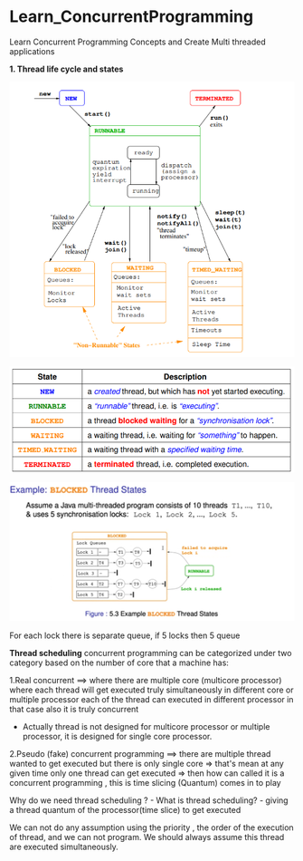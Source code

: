 # Learn_ConcurrentProgramming
Learn Concurrent Programming Concepts and Create Multi threaded applications

**1. Thread life cycle and states**

![img_1.png](img_1.png)

![img_2.png](img_2.png)

![img_3.png](img_3.png)

For each lock there is separate queue, if 5 locks then 5 queue

**Thread scheduling** 
concurrent programming can be categorized under two category based on the number of core
that a machine has: 

1.Real concurrent ==> where there are multiple core (multicore processor) where each thread will get executed truly simultaneously in different core or multiple processor each of the thread can executed in different processor
in that case also it is truly concurrent 

* Actually thread is not designed for multicore processor or multiple processor, it is designed for single core processor. 

2.Pseudo (fake) concurrent programming ==> there are multiple thread wanted to get executed but there is only single core => that's mean at any given time only one thread can get executed => then how can called it is a concurrent programming , this is time slicing (Quantum) comes in to play 


Why do we need thread scheduling ? - 
What is thread scheduling?  - giving a thread quantum of the processor(time slice) to get executed

We can not do any assumption using the priority , the order of the execution of thread, and we can not program. We should always assume this thread are executed simultaneously. 


